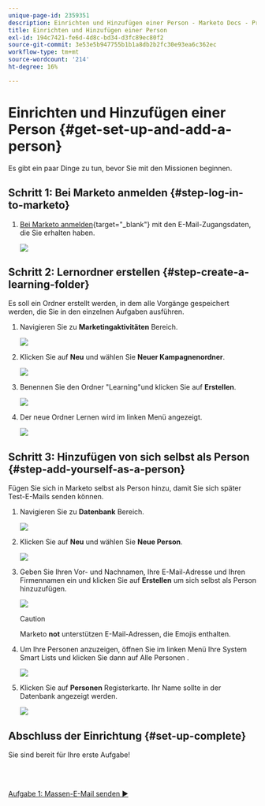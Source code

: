 ```yaml
---
unique-page-id: 2359351
description: Einrichten und Hinzufügen einer Person - Marketo Docs - Produktdokumentation
title: Einrichten und Hinzufügen einer Person
exl-id: 194c7421-fe6d-4d8c-bd34-d3fc89ec80f2
source-git-commit: 3e53e5b947755b1b1a8db2b2fc30e93ea6c362ec
workflow-type: tm+mt
source-wordcount: '214'
ht-degree: 16%

---
```


# Einrichten und Hinzufügen einer Person {#get-set-up-and-add-a-person}

Es gibt ein paar Dinge zu tun, bevor Sie mit den Missionen beginnen.

## Schritt 1: Bei Marketo anmelden {#step-log-in-to-marketo}

1. [Bei Marketo anmelden](https://app.marketo.com){target=&quot;_blank&quot;} mit den E-Mail-Zugangsdaten, die Sie erhalten haben.

   ![](assets/get-set-up-and-add-a-person-1.png)

## Schritt 2: Lernordner erstellen {#step-create-a-learning-folder}

Es soll ein Ordner erstellt werden, in dem alle Vorgänge gespeichert werden, die Sie in den einzelnen Aufgaben ausführen.

1. Navigieren Sie zu **Marketingaktivitäten** Bereich.

   ![](assets/get-set-up-and-add-a-person-2.png)

1. Klicken Sie auf **Neu** und wählen Sie **Neuer Kampagnenordner**.

   ![](assets/get-set-up-and-add-a-person-3.png)

1. Benennen Sie den Ordner &quot;Learning&quot;und klicken Sie auf **Erstellen**.

   ![](assets/get-set-up-and-add-a-person-4.png)

1. Der neue Ordner Lernen wird im linken Menü angezeigt.

   ![](assets/get-set-up-and-add-a-person-5.png)

## Schritt 3: Hinzufügen von sich selbst als Person {#step-add-yourself-as-a-person}

Fügen Sie sich in Marketo selbst als Person hinzu, damit Sie sich später Test-E-Mails senden können.

1. Navigieren Sie zu **Datenbank** Bereich.

   ![](assets/get-set-up-and-add-a-person-6.png)

1. Klicken Sie auf **Neu** und wählen Sie **Neue Person**.

   ![](assets/get-set-up-and-add-a-person-7.png)

1. Geben Sie Ihren Vor- und Nachnamen, Ihre E-Mail-Adresse und Ihren Firmennamen ein und klicken Sie auf **Erstellen** um sich selbst als Person hinzuzufügen.

   ![](assets/get-set-up-and-add-a-person-8.png)

   >[!CAUTION]
   >
   >Marketo **not** unterstützen E-Mail-Adressen, die Emojis enthalten.

1. Um Ihre Personen anzuzeigen, öffnen Sie im linken Menü Ihre System Smart Lists und klicken Sie dann auf Alle Personen .

   ![](assets/get-set-up-and-add-a-person-9.png)

1. Klicken Sie auf **Personen** Registerkarte. Ihr Name sollte in der Datenbank angezeigt werden.

   ![](assets/get-set-up-and-add-a-person-10.png)

## Abschluss der Einrichtung {#set-up-complete}

Sie sind bereit für Ihre erste Aufgabe!

<br> 

[Aufgabe 1: Massen-E-Mail senden ►](/help/marketo/getting-started/quick-wins/send-an-email.md)
